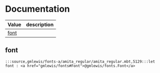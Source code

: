 # Documentation
|Value|description|
|---|---|
|[font](#font)||

## font

```moonbit
:::source,gmlewis/fonts-a/amita_regular/amita_regular.mbt,5129:::let font : <a href="gmlewis/fonts#Font">@gmlewis/fonts.Font</a>
```

